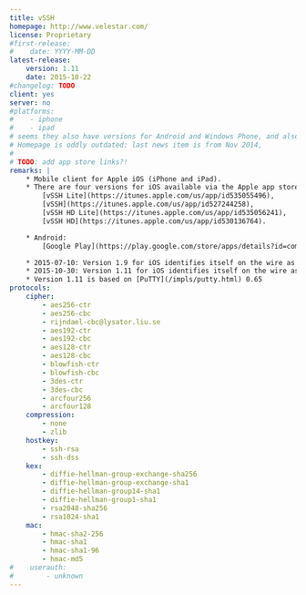 ```yaml
---
title: vSSH
homepage: http://www.velestar.com/
license: Proprietary
#first-release:
#    date: YYYY-MM-DD
latest-release:
    version: 1.11
    date: 2015-10-22
#changelog: TODO
client: yes
server: no
#platforms:
#    - iphone
#    - ipad
# seems they also have versions for Android and Windows Phone, and also Mac OS X?
# Homepage is oddly outdated: last news item is from Nov 2014, 
#
# TODO: add app store links?!
remarks: |
    * Mobile client for Apple iOS (iPhone and iPad).
    * There are four versions for iOS available via the Apple app store:
        [vSSH Lite](https://itunes.apple.com/us/app/id535055496),
        [vSSH](https://itunes.apple.com/us/app/id527244258),
        [vSSH HD Lite](https://itunes.apple.com/us/app/id535056241),
        [vSSH HD](https://itunes.apple.com/us/app/id530136764).

    * Android:
        [Google Play](https://play.google.com/store/apps/details?id=com.velestar.vssh)

    * 2015-07-10: Version 1.9 for iOS identifies itself on the wire as `SSH-2.0-vSSH_2.0`.
    * 2015-10-30: Version 1.11 for iOS identifies itself on the wire as `SSH-2.0-vSSH_1.9`.
    * Version 1.11 is based on [PuTTY](/impls/putty.html) 0.65
protocols:
    cipher:
        - aes256-ctr
        - aes256-cbc
        - rijndael-cbc@lysator.liu.se
        - aes192-ctr
        - aes192-cbc
        - aes128-ctr
        - aes128-cbc
        - blowfish-ctr
        - blowfish-cbc
        - 3des-ctr
        - 3des-cbc
        - arcfour256
        - arcfour128
    compression:
        - none
        - zlib
    hostkey:
        - ssh-rsa
        - ssh-dss
    kex:
        - diffie-hellman-group-exchange-sha256
        - diffie-hellman-group-exchange-sha1
        - diffie-hellman-group14-sha1
        - diffie-hellman-group1-sha1
        - rsa2048-sha256
        - rsa1024-sha1
    mac:
        - hmac-sha2-256
        - hmac-sha1
        - hmac-sha1-96
        - hmac-md5
#    userauth:
#        - unknown
---
```

